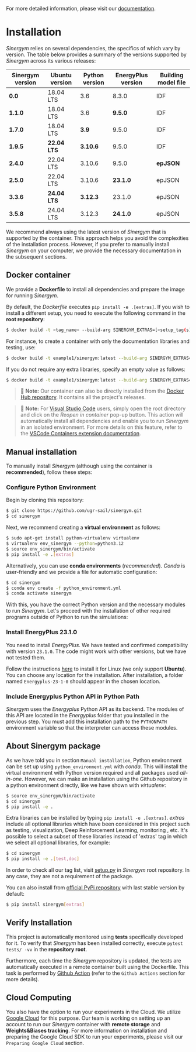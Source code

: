 For more detailed information, please visit our [documentation](https://ugr-sail.github.io/sinergym/compilation/main/index.html).

# Installation

*Sinergym* relies on several dependencies, the specifics of which vary by version. 
The table below provides a summary of the versions supported by *Sinergym* across its various releases:

| **Sinergym version** | **Ubuntu version** | **Python version** | **EnergyPlus version** | **Building model file**   |
|----------------------|--------------------|--------------------|------------------------|---------------------------|
| **0.0**              | 18.04 LTS          | 3.6                | 8.3.0                  | IDF                       |
| **1.1.0**            | 18.04 LTS          | 3.6                | **9.5.0**              | IDF                       |
| **1.7.0**            | 18.04 LTS          | **3.9**            | 9.5.0                  | IDF                       |
| **1.9.5**            | **22.04 LTS**      | **3.10.6**         | 9.5.0                  | IDF                       |
| **2.4.0**            | 22.04 LTS          | 3.10.6             | 9.5.0                  | **epJSON**                |
| **2.5.0**            | 22.04 LTS          | 3.10.6             | **23.1.0**             | epJSON                    |
| **3.3.6**            | **24.04 LTS**      | **3.12.3**         | 23.1.0                 | epJSON                    |
| **3.5.8**            | 24.04 LTS          | 3.12.3             | **24.1.0**             | epJSON                    |


We recommend always using the latest version of *Sinergym* that is supported by the container. 
This approach helps you avoid the complexities of the installation process. However, 
if you prefer to manually install *Sinergym* on your computer, we provide the necessary 
documentation in the subsequent sections.

## Docker container

We provide a **Dockerfile** to install all dependencies and prepare the 
image for running *Sinergym*. 

By default, the *Dockerfile* executes `pip install -e .[extras]`. If you wish 
to install a different setup, you need to execute the following command in the 
**root repository**:

```bash
$ docker build -t <tag_name> --build-arg SINERGYM_EXTRAS=[<setup_tag(s)>] .
```

For instance, to create a container with only the documentation libraries 
and testing, use:

```sh
$ docker build -t example1/sinergym:latest --build-arg SINERGYM_EXTRAS=[doc,test] .
```

If you do not require any extra libraries, specify an empty value as follows:

```sh
$ docker build -t example1/sinergym:latest --build-arg SINERGYM_EXTRAS= . 
```

> :memo: **Note:** Our container can also be directly installed from the [Docker Hub repository](https://hub.docker.com/repository/docker/sailugr/sinergym). It contains all the project's releases.

> :memo: **Note:** For [Visual Studio Code](https://code.visualstudio.com/) users, simply open the root directory and click on the *Reopen in container* pop-up button. This action will automatically install all dependencies and enable you to run *Sinergym* in an isolated environment. For more details on this feature, refer to the [VSCode Containers extension documentation](https://code.visualstudio.com/docs/remote/containers).

## Manual installation

To manually install *Sinergym* (although using the container is **recommended**), 
follow these steps:

### Configure Python Environment

Begin by cloning this repository:

```sh
$ git clone https://github.com/ugr-sail/sinergym.git
$ cd sinergym
```

Next, we recommend creating a **virtual environment** as follows:

```sh
$ sudo apt-get install python-virtualenv virtualenv
$ virtualenv env_sinergym --python=python3.12
$ source env_sinergym/bin/activate
$ pip install -e .[extras]
```

Alternatively, you can use **conda environments** (*recommended*). 
*Conda* is user-friendly and we provide a file for automatic configuration:

```sh
$ cd sinergym
$ conda env create -f python_environment.yml
$ conda activate sinergym
```

With this, you have the correct Python version and the necessary modules to run 
*Sinergym*. Let's proceed with the installation of other required programs 
outside of Python to run the simulations:

### Install EnergyPlus 23.1.0

You need to install *EnergyPlus*. We have tested and confirmed compatibility 
with version `23.1.0`. The code might work with other versions, but we 
have not tested them.

Follow the instructions [here](https://energyplus.net/downloads) to install 
it for Linux (we only support **Ubuntu**). You can choose any location for the 
installation. After installation, a folder named `Energyplus-23-1-0` should 
appear in the chosen location.

### Include Energyplus Python API in Python Path

*Sinergym* uses the *Energyplus* Python API as its backend. The modules of this 
API are located in the *Energyplus* folder that you installed in the previous 
step. You must add this installation path to the `PYTHONPATH` environment 
variable so that the interpreter can access these modules.

## About Sinergym package

As we have told you in section `Manual installation`, Python environment 
can be set up using `python_environment.yml` with *conda*. This will install 
the virtual environment with Python version required and all packages used 
*all-in-one*.
However, we can make an installation using the Github repository in a python 
environment directly, like we have shown with *virtualenv*:

```sh
$ source env_sinergym/bin/activate
$ cd sinergym
$ pip install -e .
```

Extra libraries can be installed by typing `pip install -e .[extras]`.
*extras* include all optional libraries which have been considered in this project such as 
testing, visualization, Deep Reinforcement Learning, monitoring , etc.
It's possible to select a subset of these libraries instead of 'extras' tag in which 
we select all optional libraries, for example:

```sh
$ cd sinergym
$ pip install -e .[test,doc]
```

In order to check all our tag list, visit [setup.py](https://github.com/ugr-sail/sinergym/blob/main/setup.py) 
in *Sinergym* root repository. In any case, they are not a requirement of the package.

You can also install from [official PyPi repository](https://pypi.org/project/sinergym/) 
with last stable version by default:

```sh
$ pip install sinergym[extras]
```

## Verify Installation

This project is automatically monitored using **tests** specifically developed for it. 
To verify that *Sinergym* has been installed correctly, execute `pytest tests/ -vv` 
in the **repository root**.

Furthermore, each time the *Sinergym* repository is updated, the tests are automatically executed in a remote container 
built using the Dockerfile. This task is performed by [Github Action](https://docs.github.com/es/actions/) 
(refer to the `Github Actions` section for more details).

## Cloud Computing

You also have the option to run your experiments in the Cloud. We utilize [Google Cloud](https://cloud.google.com/) 
for this purpose. Our team is working on setting up an account to run our *Sinergym* container 
with **remote storage** and **Weights&Biases tracking**.
For more information on installation and preparing the Google Cloud SDK to run your experiments, 
please visit our `Preparing Google Cloud` section.